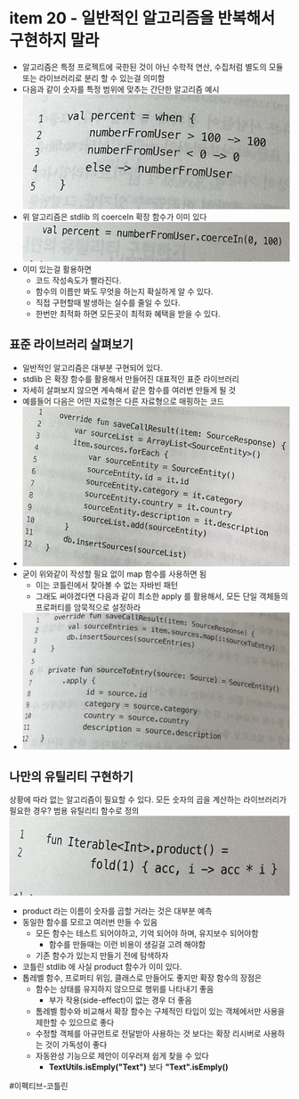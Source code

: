 # item 20 - 일반적인 알고리즘을 반복해서 구현하지 말라

* 알고리즘은 특정 프로젝트에 국한된 것이 아닌 수학적 연산, 수집처럼 별도의 모듈 또는 라이브러리로 분리 할 수 있는걸 의미함
* 다음과 같이 숫자를 특정 범위에 맞추는 간단한 알고리즘 예시
  ![](item%2020%20-%20%EC%9D%BC%EB%B0%98%EC%A0%81%EC%9D%B8%20%EC%95%8C%EA%B3%A0%EB%A6%AC%EC%A6%98%EC%9D%84%20%EB%B0%98%EB%B3%B5%ED%95%B4%EC%84%9C%20%EA%B5%AC%ED%98%84%ED%95%98%EC%A7%80%20%EB%A7%90%EB%9D%BC/image.png)<!-- {"width":540} -->
* 위 알고리즘은 stdlib 의 coerceIn 확장 함수가 이미 있다
  ![](item%2020%20-%20%EC%9D%BC%EB%B0%98%EC%A0%81%EC%9D%B8%20%EC%95%8C%EA%B3%A0%EB%A6%AC%EC%A6%98%EC%9D%84%20%EB%B0%98%EB%B3%B5%ED%95%B4%EC%84%9C%20%EA%B5%AC%ED%98%84%ED%95%98%EC%A7%80%20%EB%A7%90%EB%9D%BC/image%202.png)<!-- {"width":678} -->
* 이미 있는걸 활용하면
  * 코드 작성속도가 빨라진다.
  * 함수의 이름만 봐도 무엇을 하는지 확실하게 알 수 있다.
  * 직접 구현할때 발생하는 실수를 줄일 수 있다.
  * 한번만 최적화 하면 모든곳이 최적화 혜택을 받을 수 있다.

## 표준 라이브러리 살펴보기
* 일반적인 알고리즘은 대부분 구현되어 있다.
* stdlib 은 확장 함수를 활용해서 만들어진 대표적인 표준 라이브러리
* 자세히 살펴보지 않으면 계속해서 같은 함수를 여러번 만들게 될 것
* 예를들어 다음은 어떤 자료형은 다른 자료형으로 매핑하는 코드
* ![](item%2020%20-%20%EC%9D%BC%EB%B0%98%EC%A0%81%EC%9D%B8%20%EC%95%8C%EA%B3%A0%EB%A6%AC%EC%A6%98%EC%9D%84%20%EB%B0%98%EB%B3%B5%ED%95%B4%EC%84%9C%20%EA%B5%AC%ED%98%84%ED%95%98%EC%A7%80%20%EB%A7%90%EB%9D%BC/image%203.png)<!-- {"width":761} -->
* 굳이 위와같이 작성할 필요 없이 map 함수를 사용하면 됨
  * 이는 코틀린에서 찾아볼 수 없는 자바빈 패턴
  * 그래도 써야겠다면 다음과 같이 최소한 apply 를 활용해서, 모든 단일 객체들의 프로퍼티를 암묵적으로 설정하라
* ![](item%2020%20-%20%EC%9D%BC%EB%B0%98%EC%A0%81%EC%9D%B8%20%EC%95%8C%EA%B3%A0%EB%A6%AC%EC%A6%98%EC%9D%84%20%EB%B0%98%EB%B3%B5%ED%95%B4%EC%84%9C%20%EA%B5%AC%ED%98%84%ED%95%98%EC%A7%80%20%EB%A7%90%EB%9D%BC/image%204.png)

## 나만의 유틸리티 구현하기
상황에 따라 없는 알고리즘이 필요할 수 있다.
모든 숫자의 곱을 계산하는 라이브러리가 필요한 경우? 범용 유틸리티 함수로 정의
![](item%2020%20-%20%EC%9D%BC%EB%B0%98%EC%A0%81%EC%9D%B8%20%EC%95%8C%EA%B3%A0%EB%A6%AC%EC%A6%98%EC%9D%84%20%EB%B0%98%EB%B3%B5%ED%95%B4%EC%84%9C%20%EA%B5%AC%ED%98%84%ED%95%98%EC%A7%80%20%EB%A7%90%EB%9D%BC/image%209.png)<!-- {"width":720} -->
* product 라는 이름이 숫자를 곱할 거라는 것은 대부분 예측
* 동일한 함수를 모르고 여러번 만들 수 있음
  * 모든 함수는 테스트 되어야하고, 기억 되어야 하며, 유지보수 되어야함
    * 함수를 만들때는 이런 비용이 생길걸 고려 해야함
  * 기존 함수가 있는지 만들기 전에 탐색하자
* 코틀린 stdlib 에 사실 product 함수가 이미 있다.
* 톱레벨 함수, 프로퍼티 위임, 클래스로 만들어도 좋지만 확장 함수의 장점은
  * 함수는 상태를 유지하지 않으므로 행위를 나타내기 좋음
    * 부가 작용(side-effect)이 없는 경우 더 좋음
  * 톰레벨 함수와 비교해서 확장 함수는 구체적인 타입이 있는 객체에서만 사용을 제한할 수 있으므로 좋다
  * 수정할 객체를 아규먼트로 전달받아 사용하는 것 보다는 확장 리시버로 사용하는 것이 가독성이 좋다
  * 자동완성 기능으로 제안이 이우러져 쉽게 찾을 수 있다
    * **TextUtils.isEmply("Text")** 보다 **"Text".isEmply()**

#이펙티브-코틀린
